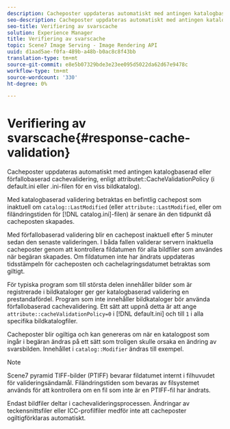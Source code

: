 ```yaml
---
description: Cacheposter uppdateras automatiskt med antingen katalogbaserad eller förfallobaserad cachevalidering, vilket väljs med attributet CacheValidationPolicy (i default.ini eller .ini-filen för en viss bildkatalog).
seo-description: Cacheposter uppdateras automatiskt med antingen katalogbaserad eller förfallobaserad cachevalidering, vilket väljs med attributet CacheValidationPolicy (i default.ini eller .ini-filen för en viss bildkatalog).
seo-title: Verifiering av svarscache
solution: Experience Manager
title: Verifiering av svarscache
topic: Scene7 Image Serving - Image Rendering API
uuid: d1aad5ae-f0fa-489b-a48b-b0ac8c8f43bb
translation-type: tm+mt
source-git-commit: e8e5b07329bde3e23ee095d5022da62d67e9478c
workflow-type: tm+mt
source-wordcount: '330'
ht-degree: 0%

---
```



# Verifiering av svarscache{#response-cache-validation}

Cacheposter uppdateras automatiskt med antingen katalogbaserad eller förfallobaserad cachevalidering, enligt attributet::CacheValidationPolicy (i default.ini eller .ini-filen för en viss bildkatalog).

Med katalogbaserad validering betraktas en befintlig cachepost som inaktuell om `catalog::LastModified` (eller `attribute::LastModified`, eller om filändringstiden för [!DNL catalog.ini]-filen) är senare än den tidpunkt då cacheposten skapades.

Med förfallobaserad validering blir en cachepost inaktuell efter 5 minuter sedan den senaste valideringen. I båda fallen validerar servern inaktuella cacheposter genom att kontrollera fildatumen för alla bildfiler som användes när begäran skapades. Om fildatumen inte har ändrats uppdateras tidsstämpeln för cacheposten och cachelagringsdatumet betraktas som giltigt.

För typiska program som till största delen innehåller bilder som är registrerade i bildkataloger ger ger katalogbaserad validering en prestandafördel. Program som inte innehåller bildkataloger bör använda förfallobaserad cachevalidering. Ett sätt att uppnå detta är att ange `attribute::cacheValidationPolicy=0` i [!DNL default.ini] och till `1` i alla specifika bildkatalogfiler.

Cacheposter blir ogiltiga och kan genereras om när en katalogpost som ingår i begäran ändras på ett sätt som troligen skulle orsaka en ändring av svarsbilden. Innehållet i `catalog::Modifier` ändras till exempel.

>[!NOTE]
>
>Scene7 pyramid TIFF-bilder (PTIFF) bevarar fildatumet internt i filhuvudet för valideringsändamål. Filändringstiden som bevaras av filsystemet används för att kontrollera om en fil som inte är en PTIFF-fil har ändrats.

Endast bildfiler deltar i cachevalideringsprocessen. Ändringar av teckensnittsfiler eller ICC-profilfiler medför inte att cacheposter ogiltigförklaras automatiskt.
